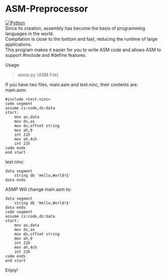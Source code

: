 # ASM-Preprocessor
[![Python](https://img.shields.io/badge/Python-3.7+-brightgreen.svg)]()  
Since its creation, assembly has become the basis of programming languages in the world.  
Compilation is close to the bottom and fast, reducing the runtime of large applications.  
This program makes it easier for you to write ASM code and allows ASM to support #include and #define features.  

Usage:
> asmp.py [ASM File]

If you have two files, main.asm and test.ninc, their contents are:  
main.asm:  
```
#include <test.ninc>
code segment
assume cs:code,ds:data
start:
    mov ax,data
    mov ds,ax
    mov dx,offset string
    mov ah,9
    int 21h
    mov ah,4ch
    int 21h
code ends
end start
```
test.ninc:  
```
data segment
    string db 'Hello,World!$'
data ends
```
ASMP Will change main.asm to:
```
data segment
    string db 'Hello,World!$'
data ends
code segment
assume cs:code,ds:data
start:
    mov ax,data
    mov ds,ax
    mov dx,offset string
    mov ah,9
    int 21h
    mov ah,4ch
    int 21h
code ends
end start
```
Enjoy!
